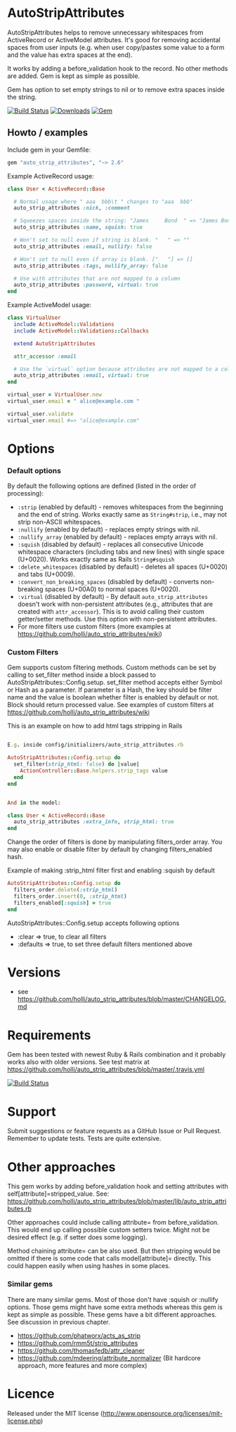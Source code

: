 # AutoStripAttributes

AutoStripAttributes helps to remove unnecessary whitespaces from ActiveRecord or ActiveModel attributes.
It's good for removing accidental spaces from user inputs (e.g. when user copy/pastes some value to a form and the value has extra spaces at the end).

It works by adding a before_validation hook to the record. No other methods are added. Gem is kept as simple as possible.

Gem has option to set empty strings to nil or to remove extra spaces inside the string.

[![Build Status](https://travis-ci.org/holli/auto_strip_attributes.svg?branch=master)](https://travis-ci.org/holli/auto_strip_attributes)
[![Downloads](https://img.shields.io/gem/dt/auto_strip_attributes)](https://rubygems.org/gems/auto_strip_attributes/)
[![Gem](https://img.shields.io/gem/v/auto_strip_attributes)](https://rubygems.org/gems/auto_strip_attributes/)

## Howto / examples

Include gem in your Gemfile:

```ruby
gem "auto_strip_attributes", "~> 2.6"
```

Example ActiveRecord usage: 

```ruby
class User < ActiveRecord::Base

  # Normal usage where " aaa  bbb\t " changes to "aaa  bbb"
  auto_strip_attributes :nick, :comment

  # Squeezes spaces inside the string: "James     Bond  " => "James Bond"
  auto_strip_attributes :name, squish: true

  # Won't set to null even if string is blank. "   " => ""
  auto_strip_attributes :email, nullify: false

  # Won't set to null even if array is blank. ["   "] => []
  auto_strip_attributes :tags, nullify_array: false

  # Use with attributes that are not mapped to a column
  auto_strip_attributes :password, virtual: true
end
```

Example ActiveModel usage:

```ruby
class VirtualUser
  include ActiveModel::Validations
  include ActiveModel::Validations::Callbacks

  extend AutoStripAttributes

  attr_accessor :email

  # Use the `virtual` option because attributes are not mapped to a column
  auto_strip_attributes :email, virtual: true
end

virtual_user = VirtualUser.new
virtual_user.email = " alice@example.com "

virtual_user.validate
virtual_user.email #=> "alice@example.com"

```

# Options
### Default options

By default the following options are defined (listed in the order of processing):

- `:strip` (enabled by default) - removes whitespaces from the beginning and the end of string. Works exactly same as `String#strip`, i.e., may not strip non-ASCII whitespaces.
- `:nullify` (enabled by default) - replaces empty strings with nil.
- `:nullify_array` (enabled by default) - replaces empty arrays with nil.
- `:squish` (disabled by default) - replaces all consecutive Unicode whitespace characters (including tabs and new lines) with single space (U+0020). Works exactly same as Rails `String#squish`
- `:delete_whitespaces` (disabled by default) - deletes all spaces (U+0020) and tabs (U+0009).
- `:convert_non_breaking_spaces` (disabled by default) - converts non-breaking spaces (U+00A0) to normal spaces (U+0020).
- `:virtual` (disabled by default) - By default `auto_strip_attributes` doesn't work with non-persistent attributes (e.g., attributes that are created with `attr_accessor`). This is to avoid calling their custom getter/setter methods. Use this option with non-persistent attributes.
- For more filters use custom filters (more examples at https://github.com/holli/auto_strip_attributes/wiki)

### Custom Filters

Gem supports custom filtering methods. Custom methods can be set by calling to set_filter method
inside a block passed to AutoStripAttributes::Config.setup. set_filter method accepts either Symbol or Hash as a
parameter. If parameter is a Hash, the key should be filter name and the value is boolean whether filter is enabled by
default or not. Block should return processed value. See examples of custom filters at https://github.com/holli/auto_strip_attributes/wiki

This is an example on how to add html tags stripping in Rails

```ruby

E.g. inside config/initializers/auto_strip_attributes.rb

AutoStripAttributes::Config.setup do
  set_filter(strip_html: false) do |value|
    ActionController::Base.helpers.strip_tags value
  end
end


And in the model:

class User < ActiveRecord::Base
  auto_strip_attributes :extra_info, strip_html: true
end

```

Change the order of filters is done by manipulating filters_order array. You may also enable or disable filter by
default by changing filters_enabled hash.

Example of making :strip_html filter first and enabling :squish by default

```ruby
AutoStripAttributes::Config.setup do
  filters_order.delete(:strip_html)
  filters_order.insert(0, :strip_html)
  filters_enabled[:squish] = true
end
```

AutoStripAttributes::Config.setup accepts following options

- :clear => true, to clear all filters
- :defaults => true, to set three default filters mentioned above


# Versions

- see https://github.com/holli/auto_strip_attributes/blob/master/CHANGELOG.md


# Requirements

Gem has been tested with newest Ruby & Rails combination and it probably works also with older versions. See test matrix at https://github.com/holli/auto_strip_attributes/blob/master/.travis.yml

[![Build Status](https://travis-ci.org/holli/auto_strip_attributes.svg?branch=master)](https://travis-ci.org/holli/auto_strip_attributes)

# Support

Submit suggestions or feature requests as a GitHub Issue or Pull Request. Remember to update tests. Tests are quite extensive.

# Other approaches

This gem works by adding before_validation hook and setting attributes with self[attribute]=stripped_value. See: https://github.com/holli/auto_strip_attributes/blob/master/lib/auto_strip_attributes.rb

Other approaches could include calling attribute= from before_validation. This would end up calling possible custom setters twice. Might not be desired effect (e.g. if setter does some logging).

Method chaining attribute= can be also used. But then stripping would be omitted if there is some code that calls model[attribute]= directly. This could happen easily when using hashes in some places.

### Similar gems

There are many similar gems. Most of those don't have :squish or :nullify options. Those gems
might have some extra methods whereas this gem is kept as simple as possible. These gems have a bit
different approaches. See discussion in previous chapter.

- https://github.com/phatworx/acts_as_strip
- https://github.com/rmm5t/strip_attributes
- https://github.com/thomasfedb/attr_cleaner
- https://github.com/mdeering/attribute_normalizer (Bit hardcore approach, more features and more complex)

# Licence

Released under the MIT license (http://www.opensource.org/licenses/mit-license.php)
